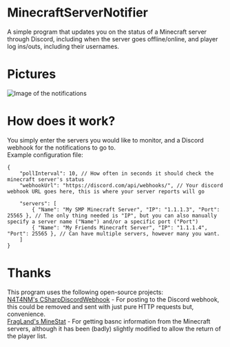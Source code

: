# MinecraftServerNotifier
A simple program that updates you on the status of a Minecraft server through Discord, including when the server goes offline/online, and player log ins/outs, including their usernames.
# Pictures
![Image of the notifications](https://i.imgur.com/TjwIWw7.png)
# How does it work?
You simply enter the servers you would like to monitor, and a Discord webhook for the notifications to go to.\
Example configuration file:
```
{
	"pollInterval": 10, // How often in seconds it should check the minecraft server's status
	"webhookUrl": "https://discord.com/api/webhooks/", // Your discord webhook URL goes here, this is where your server reports will go
	
	"servers": [
		{ "Name": "My SMP Minecraft Server", "IP": "1.1.1.3", "Port": 25565 }, // The only thing needed is "IP", but you can also manually specify a server name ("Name") and/or a specific port ("Port")
		{ "Name": "My Friends Minecraft Server", "IP": "1.1.1.4", "Port": 25565 }, // Can have multiple servers, however many you want.
	]
}
```
# Thanks
This program uses the following open-source projects:\
[N4T4NM's CSharpDiscordWebhook](https://github.com/N4T4NM/CSharpDiscordWebhook) - For posting to the Discord webhook, this could be removed and sent with just pure HTTP requests but, convenience.\
[FragLand's MineStat](https://github.com/FragLand/minestat) - For getting basnc information from the Minecraft servers, although it has been (badly) slightly modified to allow the return of the player list.
